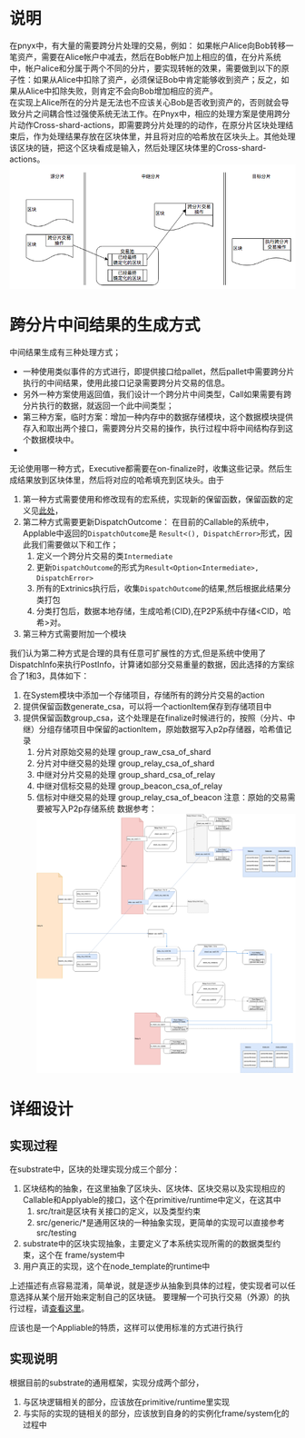 # 说明
在pnyx中，有大量的需要跨分片处理的交易，例如： 如果帐户Alice向Bob转移一笔资产，需要在Alice帐户中减去，然后在Bob帐户加上相应的值，在分片系统中，帐户alice和分属于两个不同的分片，要实现转帐的效果，需要做到以下的原子性：如果从Alice中扣除了资产，必须保证Bob中肯定能够收到资产；反之，如果从Alice中扣除失败，则肯定不会向Bob增加相应的资产。  
在实现上Alice所在的分片是无法也不应该关心Bob是否收到资产的，否则就会导致分片之间耦合性过强使系统无法工作。在Pnyx中，相应的处理方案是使用跨分片动作Cross-shard-actions，即需要跨分片处理的的动作，在原分片区块处理结束后，作为处理结果存放在区块体里，并且将对应的哈希放在区块头上。其他处理该区块的链，把这个区块看成是输入，然后处理区块体里的Cross-shard-actions。
![](imgs/cross-shard.png)
# 跨分片中间结果的生成方式
中间结果生成有三种处理方式；
* 一种使用类似事件的方式进行，即提供接口给pallet，然后pallet中需要跨分片执行的中间结果，使用此接口记录需要跨分片交易的信息。  
* 另外一种方案使用返回值，我们设计一个跨分片中间类型，Call如果需要有跨分片执行的数据，就返回一个此中间类型； 
* 第三种方案，临时方案：增加一种内存中的数据存储模块，这个数据模块提供存入和取出两个接口，需要跨分片交易的操作，执行过程中将中间结构存到这个数据模块中。
* 
无论使用哪一种方式，Executive都需要在on-finalize时，收集这些记录。然后生成结果放到区块体里，然后将对应的哈希填充到区块头。由于
1. 第一种方式需要使用和修改现有的宏系统，实现新的保留函数，保留函数的定义见[此处](../../../Substrate代码研究/substrate框架/区块执行过程分析/dispatch.md)，
2. 第二种方式需要更新DispatchOutcome： 
    在目前的Callable的系统中，Applable中返回的`DispatchOutcome`是 `Result<(), DispatchError>`形式，因此我们需要做以下和工作；
    1. 定义一个跨分片交易的类`Intermediate`
    2. 更新`DispatchOutcome`的形式为`Result<Option<Intermediate>, DispatchError>`
    1. 所有的Extrinics执行后，收集`DispatchOutcome`的结果,然后根据此结果分类打包
    2. 分类打包后，数据本地存储，生成哈希(CID),在P2P系统中存储<CID，哈希>对。
3. 第三种方式需要附加一个模块

我们认为第二种方式是合理的具有任意可扩展性的方式,但是系统中使用了DispatchInfo来执行PostInfo，计算诸如部分交易重量的数据，因此选择的方案综合了1和3，具体如下：
1. 在System模块中添加一个存储项目，存储所有的跨分片交易的action
2. 提供保留函数generate_csa，可以将一个actionItem保存到存储项目中
3. 提供保留函数group_csa，这个处理是在finalize时候进行的，按照（分片、中继）分组存储项目中保留的actionItem，原始数据写入p2p存储器，哈希值记录
   1. 分片对原始交易的处理 group_raw_csa_of_shard
   2. 分片对中继交易的处理 group_relay_csa_of_shard
   3. 中继对分片交易的处理 group_shard_csa_of_relay   
   5. 中继对信标交易的处理 group_beacon_csa_of_relay
   6. 信标对中继交易的处理 group_relay_csa_of_beacon
   注意：原始的交易需要被写入P2p存储系统
数据参考：
![](imgs/cross-shard-actions.png)
# 详细设计

## 实现过程
在substrate中，区块的处理实现分成三个部分：
1. 区块结构的抽象，在这里抽象了区块头、区块体、区块交易以及实现相应的Callable和Applyable的接口，这个在primitive/runtime中定义，在这其中
   1. src/trait是区块有关接口的定义，以及类型约束
   2. src/generic/*是通用区块的一种抽象实现，更简单的实现可以直接参考 src/testing
2. substrate中的区块实现抽象，主要定义了本系统实现所需的的数据类型约束，这个在 frame/system中
3. 用户真正的实现，这个在node_template的runtime中

上述描述有点容易混淆，简单说，就是逐步从抽象到具体的过程，使实现者可以任意选择从某个层开始来定制自己的区块链。 要理解一个可执行交易（外源）的执行过程，请[查看这里](../../../Substrate代码研究/substrate框架/交易的执行过程.md)。


应该也是一个Appliable的特质，这样可以使用标准的方式进行执行

## 实现说明 
根据目前的substrate的通用框架，实现分成两个部分，
1. 与区块逻辑相关的部分，应该放在primitive/runtime里实现
2. 与实际的实现的链相关的部分，应该放到自身的的实例化frame/system化的过程中
